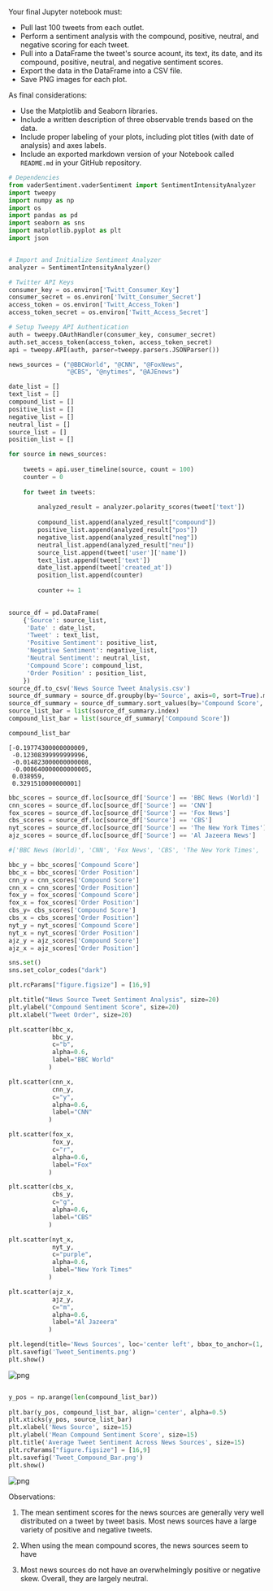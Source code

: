 
Your final Jupyter notebook must:

* Pull last 100 tweets from each outlet.
* Perform a sentiment analysis with the compound, positive, neutral, and negative scoring for each tweet. 
* Pull into a DataFrame the tweet's source acount, its text, its date, and its compound, positive, neutral, and negative sentiment scores.
* Export the data in the DataFrame into a CSV file.
* Save PNG images for each plot.

As final considerations:

* Use the Matplotlib and Seaborn libraries.
* Include a written description of three observable trends based on the data. 
* Include proper labeling of your plots, including plot titles (with date of analysis) and axes labels.
* Include an exported markdown version of your Notebook called  `README.md` in your GitHub repository.  


```python
# Dependencies
from vaderSentiment.vaderSentiment import SentimentIntensityAnalyzer
import tweepy
import numpy as np
import os
import pandas as pd
import seaborn as sns
import matplotlib.pyplot as plt
import json


# Import and Initialize Sentiment Analyzer
analyzer = SentimentIntensityAnalyzer()

# Twitter API Keys
consumer_key = os.environ['Twitt_Consumer_Key']
consumer_secret = os.environ['Twitt_Consumer_Secret']
access_token = os.environ['Twitt_Access_Token']
access_token_secret = os.environ['Twitt_Access_Secret']

# Setup Tweepy API Authentication
auth = tweepy.OAuthHandler(consumer_key, consumer_secret)
auth.set_access_token(access_token, access_token_secret)
api = tweepy.API(auth, parser=tweepy.parsers.JSONParser())
```


```python
news_sources = ("@BBCWorld", "@CNN", "@FoxNews",
                "@CBS", "@nytimes", "@AJEnews")
```


```python
date_list = []
text_list = []
compound_list = []
positive_list = []
negative_list = []
neutral_list = []
source_list = []
position_list = []

```


```python
for source in news_sources:
    
    tweets = api.user_timeline(source, count = 100)
    counter = 0
    
    for tweet in tweets:
           
        analyzed_result = analyzer.polarity_scores(tweet['text'])
        
        compound_list.append(analyzed_result["compound"])
        positive_list.append(analyzed_result["pos"])
        negative_list.append(analyzed_result["neg"])
        neutral_list.append(analyzed_result["neu"])        
        source_list.append(tweet['user']['name'])
        text_list.append(tweet['text'])
        date_list.append(tweet['created_at'])
        position_list.append(counter)
        
        counter += 1
        
```


```python
source_df = pd.DataFrame(
    {'Source': source_list,
     'Date' : date_list,
     'Tweet' : text_list,
     'Positive Sentiment': positive_list,
     'Negative Sentiment': negative_list,
     'Neutral Sentiment': neutral_list,
     'Compound Score': compound_list,
     'Order Position' : position_list,
    })
source_df.to_csv('News Source Tweet Analysis.csv')    
source_df_summary = source_df.groupby(by='Source', axis=0, sort=True).mean()
source_df_summary = source_df_summary.sort_values(by='Compound Score', ascending=True)
source_list_bar = list(source_df_summary.index)
compound_list_bar = list(source_df_summary['Compound Score'])

compound_list_bar

```




    [-0.19774300000000009,
     -0.12308399999999996,
     -0.014823000000000008,
     -0.008640000000000005,
     0.038959,
     0.3291510000000001]




```python
bbc_scores = source_df.loc[source_df['Source'] == 'BBC News (World)']
cnn_scores = source_df.loc[source_df['Source'] == 'CNN']
fox_scores = source_df.loc[source_df['Source'] == 'Fox News']
cbs_scores = source_df.loc[source_df['Source'] == 'CBS']
nyt_scores = source_df.loc[source_df['Source'] == 'The New York Times']
ajz_scores = source_df.loc[source_df['Source'] == 'Al Jazeera News']

#['BBC News (World)', 'CNN', 'Fox News', 'CBS', 'The New York Times', 'Al Jazeera News']

bbc_y = bbc_scores['Compound Score']
bbc_x = bbc_scores['Order Position']
cnn_y = cnn_scores['Compound Score']
cnn_x = cnn_scores['Order Position']
fox_y = fox_scores['Compound Score']
fox_x = fox_scores['Order Position']
cbs_y= cbs_scores['Compound Score']
cbs_x = cbs_scores['Order Position']
nyt_y = nyt_scores['Compound Score']
nyt_x = nyt_scores['Order Position']
ajz_y = ajz_scores['Compound Score']
ajz_x = ajz_scores['Order Position']
```


```python
sns.set()
sns.set_color_codes("dark")

plt.rcParams["figure.figsize"] = [16,9]

plt.title("News Source Tweet Sentiment Analysis", size=20)
plt.ylabel("Compound Sentiment Score", size=20)
plt.xlabel("Tweet Order", size=20)

plt.scatter(bbc_x, 
            bbc_y, 
            c="b", 
            alpha=0.6, 
            label="BBC World"
           )

plt.scatter(cnn_x, 
            cnn_y, 
            c="y", 
            alpha=0.6, 
            label="CNN"
           )

plt.scatter(fox_x, 
            fox_y, 
            c="r", 
            alpha=0.6, 
            label="Fox"
           )

plt.scatter(cbs_x, 
            cbs_y, 
            c="g", 
            alpha=0.6, 
            label="CBS"
           )

plt.scatter(nyt_x, 
            nyt_y, 
            c="purple", 
            alpha=0.6, 
            label="New York Times"
           )

plt.scatter(ajz_x, 
            ajz_y, 
            c="m", 
            alpha=0.6, 
            label="Al Jazeera"
           )

plt.legend(title='News Sources', loc='center left', bbox_to_anchor=(1, 0.5), fontsize=15)
plt.savefig('Tweet_Sentiments.png')
plt.show()

```


![png](output_7_0.png)



```python

y_pos = np.arange(len(compound_list_bar))
 
plt.bar(y_pos, compound_list_bar, align='center', alpha=0.5)
plt.xticks(y_pos, source_list_bar)
plt.xlabel('News Source', size=15)
plt.ylabel('Mean Compound Sentiment Score', size=15)
plt.title('Average Tweet Sentiment Across News Sources', size=15)
plt.rcParams["figure.figsize"] = [16,9]
plt.savefig('Tweet_Compound_Bar.png')
plt.show()

```


![png](output_8_0.png)


Observations:

1. The mean sentiment scores for the news sources are generally very well distributed on a tweet by tweet basis. Most news sources have a large variety of positive and negative tweets.

2. When using the mean compound scores, the news sources seem to have

3. Most news sources do not have an overwhelmingly positive or negative skew. Overall, they are largely neutral.
